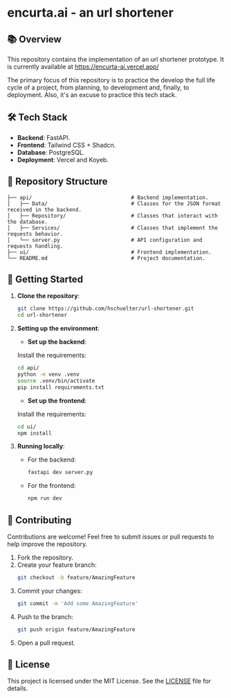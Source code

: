 # encurta.ai - an url shortener

## 📚 Overview

This repository contains the implementation of an url shortener prototype. It is currently available at https://encurta-ai.vercel.app/ 

The primary focus of this repository is to practice the develop the full life cycle of a project, from planning, to development and, finally, to deployment. Also, it's an excuse to practice this tech stack.

## 🛠️ Tech Stack

- **Backend**: FastAPI.
- **Frontend**: Tailwind CSS + Shadcn.
- **Database**: PostgreSQL.
- **Deployment**: Vercel and Koyeb.

## 📂 Repository Structure

```
├── api/                                # Backend implementation.
│   ├── Data/                           # Classes for the JSON format received in the backend.
│   ├── Repository/                     # Classes that interact with the database.
│   ├── Services/                       # Classes that implement the requests behavior. 
│   └── server.py                       # API configuration and requests handling.
├── ui/                                 # Frontend implementation.
└── README.md                           # Project documentation.
```

## 🚀 Getting Started

1. **Clone the repository**:
   ```bash
   git clone https://github.com/hschuelter/url-shortener.git
   cd url-shortener
   ```

2. **Setting up the environment**:
   - **Set up the backend**:
   
   Install the requirements:
    ```bash
    cd api/
    python -m venv .venv
    source .venv/bin/activate
    pip install requirements.txt
   ```

   - **Set up the frontend**:
   
    Install the requirements:
    ```bash
    cd ui/
    npm install
    ```

3. **Running locally**:
   - For the backend:
     ```bash
     fastapi dev server.py 
     ```
   - For the frontend:
     ```bash
     npm run dev
     ```

## 🤝 Contributing

Contributions are welcome! Feel free to submit issues or pull requests to help improve the repository.

1. Fork the repository.
2. Create your feature branch:
   ```bash
   git checkout -b feature/AmazingFeature
   ```
3. Commit your changes:
   ```bash
   git commit -m 'Add some AmazingFeature'
   ```
4. Push to the branch:
   ```bash
   git push origin feature/AmazingFeature
   ```
5. Open a pull request.

## 📄 License

This project is licensed under the MIT License. See the [LICENSE](LICENSE) file for details.